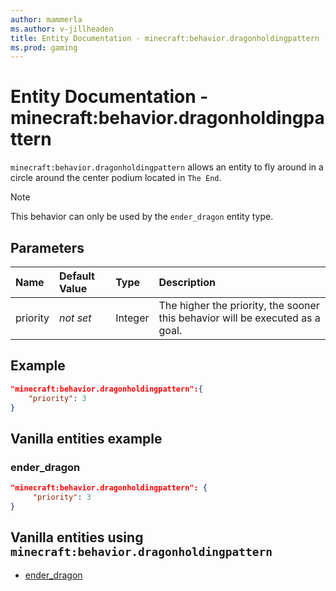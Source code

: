 ```yaml
---
author: mammerla
ms.author: v-jillheaden
title: Entity Documentation - minecraft:behavior.dragonholdingpattern
ms.prod: gaming
---
```


# Entity Documentation - minecraft:behavior.dragonholdingpattern

`minecraft:behavior.dragonholdingpattern` allows an entity to fly around in a circle around the center podium located in `The End`.

> [!NOTE]
> This behavior can only be used by the `ender_dragon` entity type.

## Parameters

|Name |Default Value  |Type  |Description  |
|:----------|:----------|:----------|:----------|
|priority|*not set*|Integer|The higher the priority, the sooner this behavior will be executed as a goal.|

## Example

```json
"minecraft:behavior.dragonholdingpattern":{
    "priority": 3
}
```

## Vanilla entities example

### ender_dragon

```json
"minecraft:behavior.dragonholdingpattern": {
     "priority": 3
}
```

## Vanilla entities using `minecraft:behavior.dragonholdingpattern`

- [ender_dragon](../../../../Source/VanillaBehaviorPack_Snippets/entities/ender_dragon.md)
